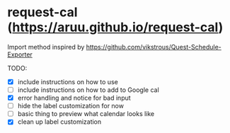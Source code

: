 # request-cal (https://aruu.github.io/request-cal)

Import method inspired by https://github.com/vikstrous/Quest-Schedule-Exporter

TODO:
- [x] include instructions on how to use
- [ ] include instructions on how to add to Google cal
- [x] error handling and notice for bad input
- [ ] hide the label customization for now
- [ ] basic thing to preview what calendar looks like
- [x] clean up label customization
